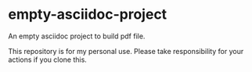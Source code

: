 # empty-asciidoc-project
An empty asciidoc project to build pdf file.

This repository is for my personal use.
Please take responsibility for your actions if you clone this.

